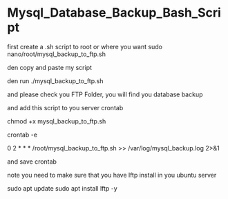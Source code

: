 # Mysql_Database_Backup_Bash_Script

first create a .sh script to root or where you want
sudo nano/root/mysql_backup_to_ftp.sh

den copy and paste my script

den run ./mysql_backup_to_ftp.sh

and please check you FTP Folder, you will find you database backup

and add this script to you server crontab


chmod +x mysql_backup_to_ftp.sh


crontab -e

0 2 * * * /root/mysql_backup_to_ftp.sh >> /var/log/mysql_backup.log 2>&1

and save crontab 

note you need to make sure that you have lftp install in you ubuntu server

sudo apt update
sudo apt install lftp -y

